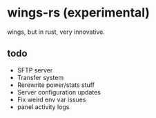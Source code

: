 # wings-rs (experimental)

wings, but in rust, very innovative.

## todo

- SFTP server
- Transfer system
- Rerewrite power/stats stuff
- Server configuration updates
- Fix weird env var issues
- panel activity logs
